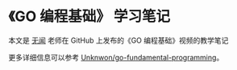 # 《GO 编程基础》 学习笔记

本文是 [无闻](https://github.com/Unknwon) 老师在 GitHub 上发布的《GO 编程基础》视频的教学笔记


更多详细信息可以参考 [Unknwon/go-fundamental-programming](https://github.com/Unknwon/go-fundamental-programming)。

